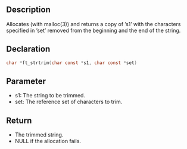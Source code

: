 ## Description
Allocates (with malloc(3)) and returns a copy of ’s1’ with the characters specified in ’set’ removed from the beginning and the end of the string.

## Declaration 
```c
char *ft_strtrim(char const *s1, char const *set)
```

## Parameter 
- s1: The string to be trimmed. 
- set: The reference set of characters to trim.

## Return 
- The trimmed string.
- NULL if the allocation fails.